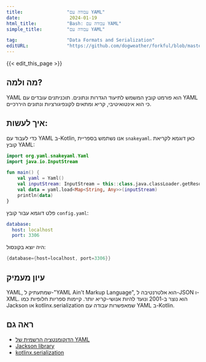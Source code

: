 ```yaml
---
title:                "עבודה עם YAML"
date:                  2024-01-19
html_title:           "Bash: עבודה עם YAML"
simple_title:         "עבודה עם YAML"

tag:                  "Data Formats and Serialization"
editURL:              "https://github.com/dogweather/forkful/blob/master/content/he/kotlin/working-with-yaml.md"
---
```


{{< edit_this_page >}}

## מה ולמה?
YAML הוא פורמט קובץ המשמש לתיעוד הגדרות ונתונים. תוכניתנים עובדים עם YAML כי הוא אינטואיטיבי, קריא ומתאים לקונפיגורציות ונתונים היררכיים.

## איך לעשות:
כדי לעבוד עם YAML ב-Kotlin, אנו נשתמש בספריית  `snakeyaml`. כאן דוגמא לקריאת קובץ YAML:

```kotlin
import org.yaml.snakeyaml.Yaml
import java.io.InputStream

fun main() {
    val yaml = Yaml()
    val inputStream: InputStream = this::class.java.classLoader.getResourceAsStream("config.yaml")
    val data = yaml.load<Map<String, Any>>(inputStream)
    println(data)
}
```

פלט דוגמא עבור קובץ `config.yaml`:

```yaml
database:
  host: localhost
  port: 3306
```

היה יוצא בקונסול:

```kotlin
{database={host=localhost, port=3306}}
```

## עיון מעמיק
YAML, שמתעתיק ל-"YAML Ain't Markup Language", הוא אלטרנטיבה ל-JSON ו-XML. הוא נוצר ב-2001 ונועד להיות אנושי-קריא יותר. קיימות ספריות חלופיות כמו Jackson או kotlinx.serialization שמאפשרות עבודה עם YAML ב-Kotlin.

## ראה גם
- [הדוקומנטציה הרשמית של YAML](https://yaml.org)
- [Jackson library](https://github.com/FasterXML/jackson-dataformats-text/tree/master/yaml)
- [kotlinx.serialization](https://github.com/Kotlin/kotlinx.serialization)
